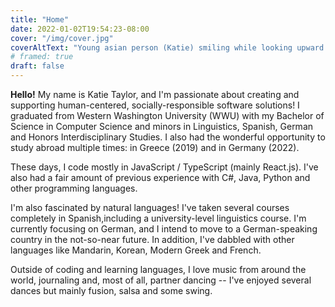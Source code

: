 ```yaml
---
title: "Home"
date: 2022-01-02T19:54:23-08:00
cover: "/img/cover.jpg"
coverAltText: "Young asian person (Katie) smiling while looking upward in front of large mossy rocks"
# framed: true
draft: false
---
```


**Hello!** My name is Katie Taylor, and I'm passionate about creating and supporting human-centered, socially-responsible software solutions! I graduated from Western Washington University (WWU) with my Bachelor of Science in Computer Science and minors in Linguistics, Spanish, German and Honors Interdisciplinary Studies. I also had the wonderful opportunity to study abroad multiple times: in Greece (2019) and in Germany (2022).

These days, I code mostly in JavaScript / TypeScript (mainly React.js). I've also had a fair amount of previous experience with C#, Java, Python and other programming languages.

I'm also fascinated by natural languages! I've taken several courses completely in Spanish,including a university-level linguistics course. I'm currently focusing on German, and I intend to move to a German-speaking country in the not-so-near future. In addition, I've dabbled with other languages like Mandarin, Korean, Modern Greek and French.

Outside of coding and learning languages, I love music from around the world, journaling and, most of all, partner dancing -- I've enjoyed several dances but mainly fusion, salsa and some swing.
